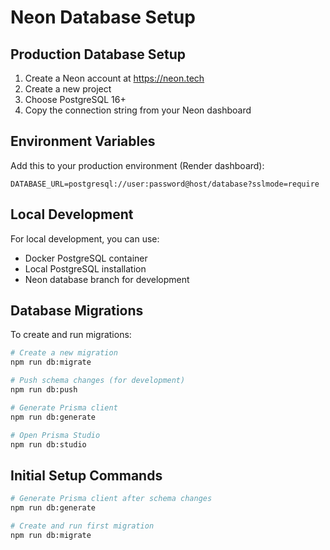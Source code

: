 # Neon Database Setup

## Production Database Setup

1. Create a Neon account at https://neon.tech
2. Create a new project
3. Choose PostgreSQL 16+
4. Copy the connection string from your Neon dashboard

## Environment Variables

Add this to your production environment (Render dashboard):

```env
DATABASE_URL=postgresql://user:password@host/database?sslmode=require
```

## Local Development

For local development, you can use:
- Docker PostgreSQL container
- Local PostgreSQL installation
- Neon database branch for development

## Database Migrations

To create and run migrations:

```bash
# Create a new migration
npm run db:migrate

# Push schema changes (for development)
npm run db:push

# Generate Prisma client
npm run db:generate

# Open Prisma Studio
npm run db:studio
```

## Initial Setup Commands

```bash
# Generate Prisma client after schema changes
npm run db:generate

# Create and run first migration
npm run db:migrate
```